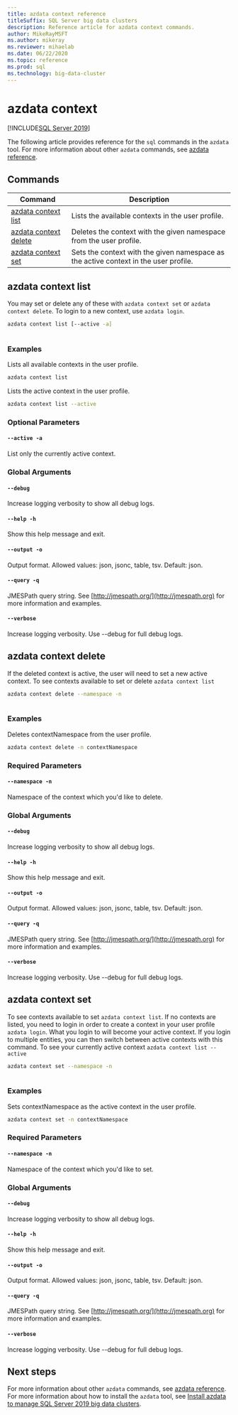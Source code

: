 ```yaml
---
title: azdata context reference
titleSuffix: SQL Server big data clusters
description: Reference article for azdata context commands.
author: MikeRayMSFT
ms.author: mikeray
ms.reviewer: mihaelab
ms.date: 06/22/2020
ms.topic: reference
ms.prod: sql
ms.technology: big-data-cluster
---
```


# azdata context

[!INCLUDE[SQL Server 2019](../../includes/applies-to-version/sqlserver2019.md)]

The following article provides reference for the `sql` commands in the `azdata` tool. For more information about other `azdata` commands, see [azdata reference](reference-azdata.md).

## Commands
| Command | Description |
| --- | --- |
[azdata context list](#azdata-context-list) | Lists the available contexts in the user profile.
[azdata context delete](#azdata-context-delete) | Deletes the context with the given namespace from the user profile.
[azdata context set](#azdata-context-set) | Sets the context with the given namespace as the active context in the user profile.
## azdata context list
You may set or delete any of these with `azdata context set` or `azdata context delete`. To login to a new context, use `azdata login`.
```bash
azdata context list [--active -a] 
                    
```
### Examples
Lists all available contexts in the user profile.
```bash
azdata context list
```
Lists the active context in the user profile.
```bash
azdata context list --active
```
### Optional Parameters
#### `--active -a`
List only the currently active context.
### Global Arguments
#### `--debug`
Increase logging verbosity to show all debug logs.
#### `--help -h`
Show this help message and exit.
#### `--output -o`
Output format.  Allowed values: json, jsonc, table, tsv.  Default: json.
#### `--query -q`
JMESPath query string. See [http://jmespath.org/](http://jmespath.org) for more information and examples.
#### `--verbose`
Increase logging verbosity. Use --debug for full debug logs.
## azdata context delete
If the deleted context is active, the user will need to set a new active context. To see contexts available to set or delete `azdata context list`
```bash
azdata context delete --namespace -n 
                      
```
### Examples
Deletes contextNamespace from the user profile.
```bash
azdata context delete -n contextNamespace
```
### Required Parameters
#### `--namespace -n`
Namespace of the context which you'd like to delete.
### Global Arguments
#### `--debug`
Increase logging verbosity to show all debug logs.
#### `--help -h`
Show this help message and exit.
#### `--output -o`
Output format.  Allowed values: json, jsonc, table, tsv.  Default: json.
#### `--query -q`
JMESPath query string. See [http://jmespath.org/](http://jmespath.org) for more information and examples.
#### `--verbose`
Increase logging verbosity. Use --debug for full debug logs.
## azdata context set
To see contexts available to set `azdata context list`. If no contexts are listed, you need to login in order to create a context in your user profile `azdata login`. What you login to will become your active context. If you login to multiple entities, you can then switch between active contexts with this command. To see your currently active context `azdata context list --active`
```bash
azdata context set --namespace -n 
                   
```
### Examples
Sets contextNamespace as the active context in the user profile.
```bash
azdata context set -n contextNamespace
```
### Required Parameters
#### `--namespace -n`
Namespace of the context which you'd like to set.
### Global Arguments
#### `--debug`
Increase logging verbosity to show all debug logs.
#### `--help -h`
Show this help message and exit.
#### `--output -o`
Output format.  Allowed values: json, jsonc, table, tsv.  Default: json.
#### `--query -q`
JMESPath query string. See [http://jmespath.org/](http://jmespath.org) for more information and examples.
#### `--verbose`
Increase logging verbosity. Use --debug for full debug logs.

## Next steps

For more information about other `azdata` commands, see [azdata reference](reference-azdata.md). For more information about how to install the `azdata` tool, see [Install azdata to manage SQL Server 2019 big data clusters](../install/deploy-install-azdata.md).
